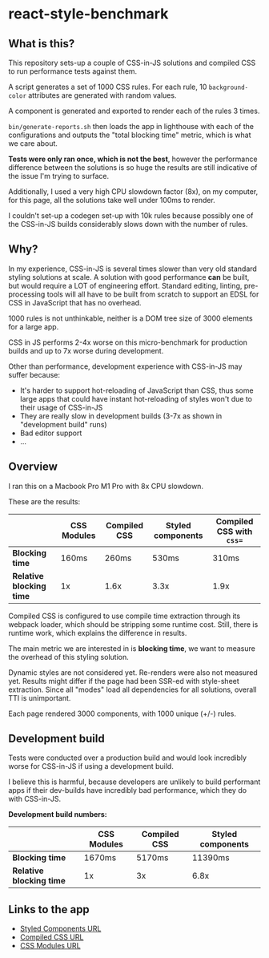 # react-style-benchmark

## What is this?

This repository sets-up a couple of CSS-in-JS solutions and compiled CSS to
run performance tests against them.

A script generates a set of 1000 CSS rules. For each rule, 10 `background-color`
attributes are generated with random values.

A component is generated and exported to render each of the rules 3 times.

`bin/generate-reports.sh` then loads the app in lighthouse with each of the
configurations and outputs the "total blocking time" metric, which is what we
care about.

**Tests were only ran once, which is not the best**, however the performance
difference between the solutions is so huge the results are still indicative of
the issue I'm trying to surface.

Additionally, I used a very high CPU slowdown factor (8x), on my computer, for
this page, all the solutions take well under 100ms to render.

I couldn't set-up a codegen set-up with 10k rules because possibly one of the
CSS-in-JS builds considerably slows down with the number of rules.

## Why?

In my experience, CSS-in-JS is several times slower than very old standard
styling solutions at scale. A solution with good performance **can** be built,
but would require a LOT of engineering effort. Standard editing, linting,
pre-processing tools will all have to be built from scratch to support an EDSL
for CSS in JavaScript that has no overhead.

1000 rules is not unthinkable, neither is a DOM tree size of 3000
elements for a large app.

CSS in JS performs 2-4x worse on this micro-benchmark for production builds and
up to 7x worse during development.

Other than performance, development experience with CSS-in-JS may suffer because:

- It's harder to support hot-reloading of JavaScript than CSS, thus some large
  apps that could have instant hot-reloading of styles won't due to their usage
  of CSS-in-JS
- They are really slow in development builds (3-7x as shown in "development
  build" runs)
- Bad editor support
- ...

## Overview

I ran this on a Macbook Pro M1 Pro with 8x CPU slowdown.

These are the results:

|                            | CSS Modules | Compiled CSS | Styled components | Compiled CSS with `css=` |
| -------------------------- | ----------- | ------------ | ----------------- | ------------------------ |
| **Blocking time**          | 160ms       | 260ms        | 530ms             | 310ms                    |
| **Relative blocking time** | 1x          | 1.6x         | 3.3x              | 1.9x                     |

Compiled CSS is configured to use compile time extraction through its webpack
loader, which should be stripping some runtime cost. Still, there is runtime
work, which explains the difference in results.

The main metric we are interested in is **blocking time**, we want to measure
the overhead of this styling solution.

Dynamic styles are not considered yet. Re-renders were also not measured yet.
Results might differ if the page had been SSR-ed with style-sheet extraction.
Since all "modes" load all dependencies for all solutions, overall TTI is
unimportant.

Each page rendered 3000 components, with 1000 unique (+/-) rules.

## Development build

Tests were conducted over a production build and would look incredibly worse for
CSS-in-JS if using a development build.

I believe this is harmful, because developers are unlikely to build
performant apps if their dev-builds have incredibly bad performance, which they
do with CSS-in-JS.

**Development build numbers:**

|                            | CSS Modules | Compiled CSS | Styled components |
| -------------------------- | ----------- | ------------ | ----------------- |
| **Blocking time**          | 1670ms      | 5170ms       | 11390ms           |
| **Relative blocking time** | 1x          | 3x           | 6.8x              |

## Links to the app

- [Styled Components URL](https://react-style-benchmark.surge.sh#styled)
- [Compiled CSS URL](https://react-style-benchmark.surge.sh#compiled)
- [CSS Modules URL](https://react-style-benchmark.surge.sh#modules)
